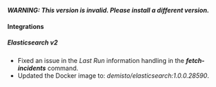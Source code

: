 ***WARNING: This version is invalid. Please install a different version.***


#### Integrations
##### Elasticsearch v2
- Fixed an issue in the *Last Run* information handling in the ***fetch-incidents*** command.
- Updated the Docker image to: *demisto/elasticsearch:1.0.0.28590*.